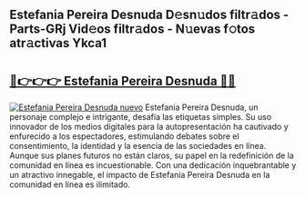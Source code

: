 ## Estefania Pereira Desnuda D𝚎sn𝚞dos filtr𝚊dos - Parts-GRj Vid𝚎os filtr𝚊dos - N𝚞evas f𝚘tos atr𝚊ctivas Ykca1

# <h2><a href="http://mb0jyf5.tromn.icu/?c=Estefania+Pereira+Desnuda">🔗👉👉👉 Estefania Pereira Desnuda 🔗🔗</a></h2>

[![Estefania Pereira Desnuda nuevo](https://i.imgur.com/pEAQMta.gif)](http://mb0jyf5.tromn.icu/?c=Estefania+Pereira+Desnuda)
Estefania Pereira Desnuda, un personaje complejo e intrigante, desafía las etiquetas simples. Su uso innovador de los medios digitales para la autopresentación ha cautivado y enfurecido a los espectadores, estimulando debates sobre el consentimiento, la identidad y la esencia de las sociedades en línea. Aunque sus planes futuros no están claros, su papel en la redefinición de la comunidad en línea es incuestionable. Con una dedicación inquebrantable y un atractivo innegable, el impacto de Estefania Pereira Desnuda en la comunidad en línea es ilimitado.
